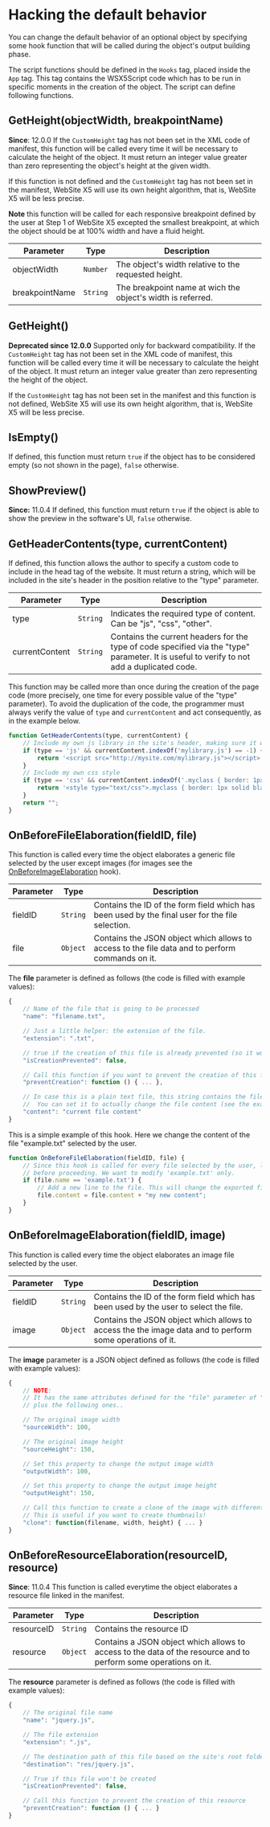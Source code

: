 # Hacking the default behavior
You can change the default behavior of an optional object by specifying some hook function that will be called during the object's output building phase.

The script functions should be defined in the `Hooks` tag, placed inside the `App` tag.
This tag contains the WSX5Script code which has to be run in specific moments in the creation of the object. The script can define following functions. 

## GetHeight(objectWidth, breakpointName)
**Since**: 12.0.0
If the `CustomHeight` tag has not been set in the XML code of manifest, this function will be called every time it will be necessary to calculate the height of the object.
It must return an integer value greater than zero representing the object's height at the given width.

If this function is not defined and the `CustomHeight` tag has not been set in the manifest, WebSite X5 will use its own height algorithm, that is, WebSite X5 will be less precise.

**Note**
this function will be called for each responsive breakpoint defined by the user at Step 1 of WebSite X5 excepted the smallest breakpoint, at which the object should be at 100% width and have a fluid height.

|Parameter     | Type   | Description                                                |
|--------------|--------|------------------------------------------------------------|
|objectWidth   |`Number`|The object's width relative to the requested height.        |
|breakpointName|`String`|The breakpoint name at wich the object's width is referred. |

## GetHeight()
**Deprecated since 12.0.0**
Supported only for backward compatibility.
If the `CustomHeight` tag has not been set in the XML code of manifest, this function will be called every time it will be necessary to calculate the height of the object.
It must return an integer value greater than zero representing the height of the object. 

If the `CustomHeight` tag has not been set in the manifest and this function is not defined, WebSite X5 will use its own height algorithm, that is, WebSite X5 will be less precise.

## IsEmpty()
If defined, this function must return `true` if the object has to be considered empty (so not shown in the page), `false` otherwise.

## ShowPreview()
**Since:** 11.0.4
If defined, this function must return `true` if the object is able to show the preview in the software's UI, `false` otherwise.

## GetHeaderContents(type, currentContent)
If defined, this function allows the author to specify a custom code to include in the head tag of the website. It must return a string, which will be included in the site's header in the position relative to the "type" parameter.

|Parameter     | Type   | Description                                                           |
|--------------|--------|-----------------------------------------------------------------------|
|type          |`String`|Indicates the required type of content. Can be "js", "css", "other".   |
|currentContent|`String`|Contains the current headers for the type of code specified via the "type" parameter. It is useful to verify to not add a duplicated code.|

This function may be called more than once during the creation of the page code (more precisely, one time for every possible value of the "type" parameter).
To avoid the duplication of the code, the programmer must always verify the value of `type` and
`currentContent` and act consequently, as in the example below.

```javascript
function GetHeaderContents(type, currentContent) {
	// Include my own js library in the site's header, making sure it was not yet included
	if (type == 'js' && currentContent.indexOf('mylibrary.js') == -1) {
		return '<script src="http://mysite.com/mylibrary.js"></script>';
	}
	// Include my own css style
	if (type == 'css' && currentContent.indexOf('.myclass { border: 1px solid black; }')) {
		return '<style type="text/css">.myclass { border: 1px solid black; }</style>';
	}
	return "";
}
```

## OnBeforeFileElaboration(fieldID, file)
This function is called every time the object elaborates a generic file selected by the user except images (for images see the [OnBeforeImageElaboration](#onbeforeimageelaborationfieldid-image) hook).

|Parameter | Type   | Description                                                                                     |
|----------|--------|-------------------------------------------------------------------------------------------------|
| fieldID  |`String`| Contains the ID of the form field which has been used by the final user for the file selection. |
| file     |`Object`| Contains the JSON object which allows to access to the file data and to perform commands on it. |

The **file** parameter is defined as follows (the code is filled with example values):
```javascript
{
	// Name of the file that is going to be processed
	"name": "filename.txt",

	// Just a little helper: the extension of the file.
	"extension": ".txt",

	// true if the creation of this file is already prevented (so it won't be created)
	"isCreationPrevented": false,

	// Call this function if you want to prevent the creation of this file
	"preventCreation": function () { ... },

	// In case this is a plain text file, this string contains the file content.
	//  You can set it to actually change the file content (see the example below).
	"content": "current file content"       
}
```

This is a simple example of this hook. Here we change the content of the file "example.txt" selected by the user.

```javascript
function OnBeforeFileElaboration(fieldID, file) {
	// Since this hook is called for every file selected by the user, let's check the file name 
	// before proceeding. We want to modify 'example.txt' only.
	if (file.name == 'example.txt') {
	 	// Add a new line to the file. This will change the exported file content.
		file.content = file.content + "my new content";
	}
}
```

## OnBeforeImageElaboration(fieldID, image)
This function is called every time the object elaborates an image file selected by the user.

|Parameter | Type   | Description                                                                           |
|----------|--------|---------------------------------------------------------------------------------------|
|fieldID   |`String`| Contains the ID of the form field which has been used by the user to select the file. |
|image     |`Object`|Contains the JSON object which allows to access the the image data and to perform some operations of it.|

The **image** parameter is a JSON object defined as follows (the code is filled with example values):

```javascript
{
	// NOTE:
	// It has the same attributes defined for the "file" parameter of "OnBeforeFileElaboration"
	// plus the following ones..

	// The original image width
	"sourceWidth": 100,

	// The original image height
	"sourceHeight": 150,

	// Set this property to change the output image width
	"outputWidth": 100,

	// Set this property to change the output image height
	"outputHeight": 150,

	// Call this function to create a clone of the image with different dimensions.
	// This is useful if you want to create thumbnails!
	"clone": function(filename, width, height) { ... } 
}
```

## OnBeforeResourceElaboration(resourceID, resource)
**Since**: 11.0.4
This function is called everytime the object elaborates a resource file linked in the manifest.

|Parameter | Type   | Description                                                                                                    |
|----------|--------|----------------------------------------------------------------------------------------------------------------|
|resourceID|`String`| Contains the resource ID                                                                                       |
|resource  |`Object`| Contains a JSON object which allows to access to the data of the resource and to perform some operations on it.|

The **resource** parameter is defined as follows (the code is filled with example values):
```javascript
{
	// The original file name
	"name": "jquery.js",

	// The file extension
	"extension": ".js",

	// The destination path of this file based on the site's root folder
	"destination": "res/jquery.js",

	// True if this file won't be created
	"isCreationPrevented": false,

	// Call this function to prevent the creation of this resource
	"preventCreation": function () { ... }
}
```